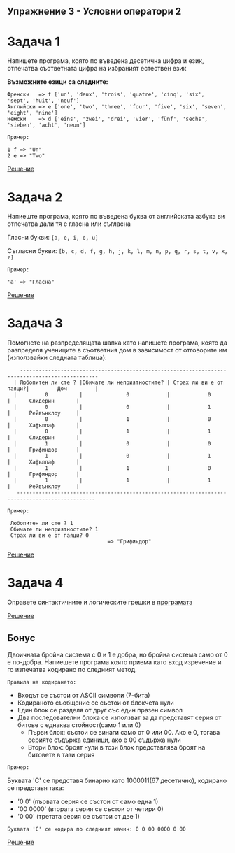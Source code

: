 ## Упражнение 3 - Условни оператори 2

# Задача 1
Напишете програма, която по въведена десетична цифра и език, отпечатва съответната цифра на избраният естествен език

 **Възможните езици са следните:**
 ```
 Френски   => f ['un', 'deux', 'trois', 'quatre', 'cinq', 'six', 'sept', 'huit', 'neuf']
 Английски => e ['one', 'two', 'three', 'four', 'five', 'six', 'seven', 'eight', 'nine']
 Немски    => d ['eins', 'zwei', 'drei', 'vier', 'fünf', 'sechs', 'sieben', 'acht', 'neun']
 ```
 
 `Пример:`
 
 ```
1 f => "Un"
2 e => "Two"
 ```
 
 [Решение](Task1.cpp)
 
 # Задача 2
 Напиеште програма, която по въведена буква от английската азбука ви отпечатва дали тя е гласна или съгласна
 
Гласни букви:   `[a, e, i, o, u]`

Съгласни букви: `[b, c, d, f, g, h, j, k, l, m, n, p, q, r, s, t, v, x, z]`

`Пример:`

`'а' => "Гласна"`

[Решение](Task2.cpp)

 # Задача 3
 
 Помогнете на разпределящата шапка като напишете програма, която да разпределя учениците в съответния дом в зависимост от отговорите им (използвайки следната таблица):
 ```
     -----------------------------------------------------------------------------------------------
   | Любопитен ли сте ? |Обичате ли неприятностите? | Страх ли ви е от паяци?|         Дом         |
   |         0          |              0            |            0           |      Слидерин       |
   |         0          |              0            |            1           |      Рейвънклоу     |
   |         0          |              1            |            0           |      Хафълпаф       |
   |         0          |              1            |            1           |      Слидерин       |
   |         1          |              0            |            0           |      Грифиндор      |
   |         1          |              0            |            1           |      Хафълпаф       |
   |         1          |              1            |            0           |      Грифиндор      |
   |         1          |              1            |            1           |      Рейвънклоу     |
    -----------------------------------------------------------------------------------------------
```
 `Пример:`
 
 ```
  Любопитен ли сте ? 1
  Обичате ли неприятностите? 1
  Страх ли ви е от паяци? 0 
	                             => "Грифиндор"
 ```
 
 [Решение](Task3.cpp)
 
  # Задача 4
  Оправете синтактичните и логическите грешки в [програмата](SwitchErrors.cpp)
  
  [Решение](Task4.cpp)
  
  ## Бонус
  Двoичната бройна система с 0 и 1 е добра, но брoйна система само от 0 е по-добра. Напиешете програма която приема като вход изречение и го изпечатва кодирано по следният метод.
  
   `Правила на кодирането:`

* Входът се състои от ASCII символи (7-бита)
* Кодираното съобщение се състои от блокчета нули
* Един блок се разделя от друг със един празен символ
* Два последователни блока се използват за да представят серия от битове с еднаква стойност(само 1 или 0)
  * Първи блок: състои се винаги само от 0 или 00. Ако е 0, тогава серияте съдържа единици, ако е 00 съдържа нули
  * Втори блок: броят нули в този блок представлява броят на битовете в тази серия
  
`Пример:`

Буквата 'C' се представя бинарно като 1000011(67 десетично), кодирано се представя така:
   
* '0 0' (първата серия се състои от само една 1)
* '00 0000' (втората серия се състои от четири 0)
* '0 00' (третата серия се състои от две 1)
	
`Буквата 'C' се кодира по следният начин: 0 0 00 0000 0 00`

[Решение](Bonus.cpp)
